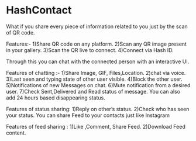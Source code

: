 # HashContact
What if you share every piece of information related to you just by the scan of QR code.

Features:-
1)Share QR code on any platform.
2)Scan any QR image present in your gallery.
3)Scan the QR live to connect.
4)Connect via Hash ID.

Through this you can chat with the connected person with an interactive UI.

Features of chatting :-
1)Share Image, GIF, Files,Location.
2)chat via voice.
3)Last seen and typing state of other user visible.
4)Block the other user.
5)Notifications of new Messages on chat.
6)Mute notification from a desired user.
7)Check Sent,Delivered and Read status of message.
You can also add 24 hours based disappearing status.

Features of status sharing:
1)Reply on other’s status.
2)Check who has seen your status.
You can share Feed to your contacts just like Instagram

Features of feed sharing :
1)Like ,Comment, Share Feed.
2)Download Feed content.
